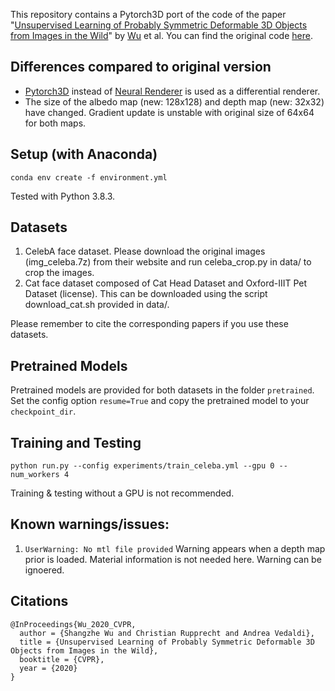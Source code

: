 

This repository contains a Pytorch3D port of the code of the paper "[Unsupervised Learning of Probably Symmetric Deformable 3D Objects from Images in the Wild](https://arxiv.org/abs/1911.11130)" by [Wu](https://elliottwu.com) et al. You can find the original code [here](https://github.com/elliottwu/unsup3d).


## Differences compared to original version
- [Pytorch3D](https://github.com/facebookresearch/pytorch3d) instead of [Neural Renderer](https://github.com/hiroharu-kato/neural_renderer) is used as a differential renderer. 
- The size of the albedo map (new: 128x128) and depth map (new: 32x32) have changed. Gradient update is unstable with original size of 64x64 for both maps.

## Setup (with Anaconda)
```
conda env create -f environment.yml
```
Tested with Python 3.8.3.

## Datasets

1. CelebA face dataset. Please download the original images (img_celeba.7z) from their website and run celeba_crop.py in data/ to crop the images.
2. Cat face dataset composed of Cat Head Dataset and Oxford-IIIT Pet Dataset (license). This can be downloaded using the script download_cat.sh provided in data/.

Please remember to cite the corresponding papers if you use these datasets.

## Pretrained Models
Pretrained models are provided for both datasets in the folder `pretrained`. Set the config option `resume=True` and copy the pretrained model to your `checkpoint_dir`.

## Training and Testing
```
python run.py --config experiments/train_celeba.yml --gpu 0 --num_workers 4
```
Training & testing without a GPU is not recommended.

## Known warnings/issues:
1. `UserWarning: No mtl file provided`
Warning appears when a depth map prior is loaded. Material information is not needed here. Warning can be ignoered.

## Citations
```
@InProceedings{Wu_2020_CVPR,
  author = {Shangzhe Wu and Christian Rupprecht and Andrea Vedaldi},
  title = {Unsupervised Learning of Probably Symmetric Deformable 3D Objects from Images in the Wild},
  booktitle = {CVPR},
  year = {2020}
}
```


